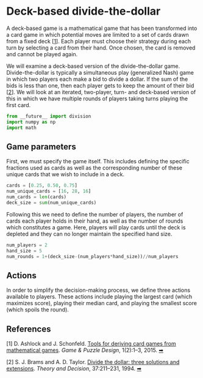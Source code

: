 # Deck-based divide-the-dollar

A deck-based game is a mathematical game that has been transformed into a card game in which potential moves are limited to a set of cards drawn from a fixed deck <a name="a1"></a>[[1](#AshlockSchonfeldCardGames)]. Each player must choose their strategy during each turn by selecting a card from their hand. Once chosen, the card is removed and cannot be played again.

We will examine a deck-based version of the divide-the-dollar game. Divide-the-dollar is typically a simultaneous play (generalized Nash) game in which two players each make a bid to divide a dollar. If the sum of the bids is less than one, then each player gets to keep the amount of their bid <a name="a2"></a>[[2](#BramsTaylor)]. We will look at an iterated, two-player, turn- and deck-based version of this in which we have multiple rounds of players taking turns playing the first card.

```python
from __future__ import division
import numpy as np
import math
```

## Game parameters

First, we must specify the game itself. This includes defining the specific fractions used as cards as well as the corresponding number of these unique cards that we wish to include in a deck.

```python
cards = [0.25, 0.50, 0.75]
num_unique_cards = [16, 28, 16]
num_cards = len(cards)
deck_size = sum(num_unique_cards)
```

Following this we need to define the number of players, the number of cards each player holds in their hand, as well as the number of rounds which constitutes a game. Here, players will play cards until the deck is depleted and they can no longer maintain the specified hand size.

```python
num_players = 2
hand_size = 5
num_rounds = 1+(deck_size-(num_players*hand_size))//num_players
```

## Actions

In order to simplify the decision-making process, we define three actions available to players. These actions include playing the largest card (which maximizes score), playing their median card, and playing the smallest score (which spoils the round).



## References

<a name="AshlockSchonfeldCardGames">[1]</a> D. Ashlock and J. Schonfeld. [Tools for deriving card games from mathematical games](http://eldar.mathstat.uoguelph.ca/dashlock/eprints/GTRY16.pdf). *Game & Puzzle Design*, 1(2):1–3, 2015. [&#x27A1;&#xfe0e;](#a1)

<a name="BramsTaylor">[2]</a> S. J. Brams and A. D. Taylor. [Divide the dollar: three solutions and extensions](https://doi.org/10.1007/BF01079266). *Theory and Decision*, 37:211–231, 1994. [&#x27A1;&#xfe0e;](#a2)